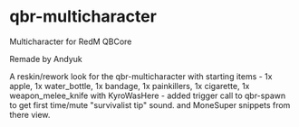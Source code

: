 # qbr-multicharacter
Multicharacter for RedM QBCore

Remade by Andyuk

A reskin/rework look for the qbr-multicharacter
with starting items - 1x apple, 1x water_bottle, 1x bandage, 1x painkillers, 1x cigarette, 1x weapon_melee_knife
with KyroWasHere - added trigger call to qbr-spawn to get first time/mute "survivalist tip" sound.
and MoneSuper snippets from there view.
